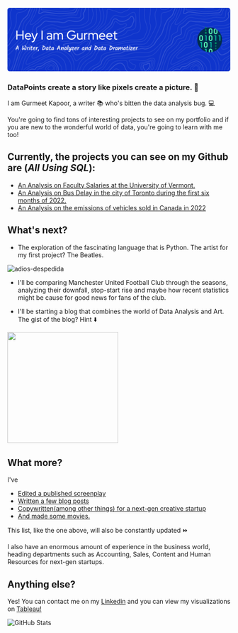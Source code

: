 ![](https://github.com/GurmeetsK/GurmeetsK/blob/48da305776fb2ccd881b82a9cd23d7e86834dc47/github-header-image.png)
### DataPoints create a story like pixels create a picture. :thought_balloon:

I am Gurmeet Kapoor, a writer :books: who's bitten the data analysis bug. :computer: 

You're going to find tons of interesting projects to see on my portfolio and if you are new to the wonderful world of data,
you're going to learn with me too!

## Currently, the projects you can see on my Github are (***All Using SQL***):

* [An Analysis on Faculty Salaries at the University of Vermont.](https://github.com/GurmeetsK/University-of-Vermont-Salary-Analysis)
* [An Analysis on Bus Delay in the city of Toronto during the first six months of 2022.](https://github.com/GurmeetsK/TTC-Bus-Delay-Analysis)
* [An Analysis on the emissions of vehicles sold in Canada in 2022](https://github.com/GurmeetsK/CO2-Emissions-2022-Cars-in-Canada)

## What's next?

*  The exploration of the fascinating language that is Python. The artist for my first project? The Beatles.

![adios-despedida](https://user-images.githubusercontent.com/110473898/211392739-60e87168-1231-49d3-8129-6b9ea54aa412.gif)

* I'll be comparing Manchester United Football Club through the seasons, analyzing their downfall, stop-start rise and maybe how recent statistics
might be cause for good news for fans of the club.

*  I'll be starting a blog that combines the world of Data Analysis and Art. The gist of the blog? Hint ⬇️

<img src="https://user-images.githubusercontent.com/110473898/211402443-60d33b99-3d7d-4660-8ee8-d4570a302cbc.png" width="250" height="250" />



## What more?

 I've 
* [Edited a published screenplay](https://www.amazon.com/Black-Rose-Deception-Art-War/dp/9354548822)
* [Written a few blog posts](https://blog.elfdubai.org/blogs/tag/gurmeet-kapoor/)
* [Copywritten(among other things) for a next-gen creative startup](https://www.kri8labs.com/)
* [And made some movies.](https://drive.google.com/file/d/0B6nX9mbum5piVG5KTnhjX0lTM0E/view?resourcekey=0-rHKZexXJfPXLSMSuDN4_Lw)

This list, like the one above, will also be constantly updated ⏩

I also have an enormous amount of experience in the business world, heading departments such as Accounting, Sales, Content
and Human Resources for next-gen startups.

## Anything else?

Yes! You can contact me on my [Linkedin](https://www.linkedin.com/in/gurmeetkapoor/) and you can view my visualizations on [Tableau!](https://public.tableau.com/app/profile/gurmeet.kapoor)

![GitHub Stats](https://github-readme-stats.vercel.app/api?username=GurmeetsK&theme=radical)

<!--
**GurmeetsK/GurmeetsK** is a ✨ _special_ ✨ repository because its `README.md` (this file) appears on your GitHub profile.

Here are some ideas to get you started:

- 🔭 I’m currently working on ...
- 🌱 I’m currently learning ...
- 👯 I’m looking to collaborate on ...
- 🤔 I’m looking for help with ...
- 💬 Ask me about ...
- 📫 How to reach me: ...
- 😄 Pronouns: ...
- ⚡ Fun fact: ...
-->
